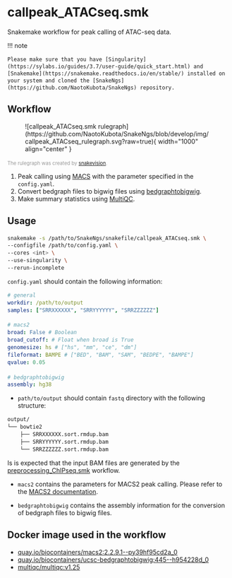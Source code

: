 # callpeak_ATACseq.smk

Snakemake workflow for peak calling of ATAC-seq data.

!!! note

    Please make sure that you have [Singularity](https://sylabs.io/guides/3.7/user-guide/quick_start.html) and [Snakemake](https://snakemake.readthedocs.io/en/stable/) installed on your system and cloned the [SnakeNgs](https://github.com/NaotoKubota/SnakeNgs) repository.

## Workflow

<figure markdown="span">
	![callpeak_ATACseq.smk rulegraph](https://github.com/NaotoKubota/SnakeNgs/blob/develop/img/callpeak_ATACseq_rulegraph.svg?raw=true){ width="1000" align="center" }
</figure>

<span style="font-size: 0.8em; color: rgba(0, 0, 0, 0.4);">The rulegraph was created by [snakevision](https://github.com/OpenOmics/snakevision).</span>

1. Peak calling using [MACS](https://github.com/macs3-project/MACS) with the parameter specified in the `config.yaml`.
2. Convert bedgraph files to bigwig files using [bedgraphtobigwig](https://genome.ucsc.edu/goldenPath/help/bigWig.html).
3. Make summary statistics using [MultiQC](https://multiqc.info/).

## Usage

``` bash
snakemake -s /path/to/SnakeNgs/snakefile/callpeak_ATACseq.smk \
--configfile /path/to/config.yaml \
--cores <int> \
--use-singularity \
--rerun-incomplete
```

`config.yaml` should contain the following information:

``` yaml
# general
workdir: /path/to/output
samples: ["SRRXXXXXX", "SRRYYYYYY", "SRRZZZZZZ"]

# macs2
broad: False # Boolean
broad_cutoff: # Float when broad is True
genomesize: hs # ["hs", "mm", "ce", "dm"]
fileformat: BAMPE # ["BED", "BAM", "SAM", "BEDPE", "BAMPE"]
qvalue: 0.05

# bedgraphtobigwig
assembly: hg38
```

- `path/to/output` should contain `fastq` directory with the following structure:

``` bash
output/
└── bowtie2
	├── SRRXXXXXX.sort.rmdup.bam
	├── SRRYYYYYY.sort.rmdup.bam
	└── SRRZZZZZZ.sort.rmdup.bam
```

Is is expected that the input BAM files are generated by the [preprocessing_ChIPseq.smk](preprocessing_ChIPseq.md) workflow.

- `macs2` contains the parameters for MACS2 peak calling. Please refer to the [MACS2 documentation](https://macs3-project.github.io/MACS/).

- `bedgraphtobigwig` contains the assembly information for the conversion of bedgraph files to bigwig files.

## Docker image used in the workflow

- [quay.io/biocontainers/macs2:2.2.9.1--py39hf95cd2a_0](https://quay.io/repository/biocontainers/macs2)
- [quay.io/biocontainers/ucsc-bedgraphtobigwig:445--h954228d_0](https://quay.io/repository/biocontainers/ucsc-bedgraphtobigwig)
- [multiqc/multiqc:v1.25](https://hub.docker.com/r/multiqc/multiqc)
